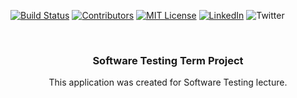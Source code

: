 <!-- PROJECT SHIELDS -->
[![Build Status][build-shield]]()
[![Contributors][contributors-shield]]()
[![MIT License][license-shield]][license-url]
[![LinkedIn][linkedin-shield]][linkedin-url]
![Twitter][twitter-shield]

<br />
<p align="center">
  <h3 align="center">Software Testing Term Project</h3>
  <p align="center">
    This application was created for Software Testing lecture.
  </p>
</p>

<!-- MARKDOWN LINKS & IMAGES -->
[build-shield]: https://img.shields.io/badge/build-passing-brightgreen.svg?style=flat-square
[contributors-shield]: https://img.shields.io/badge/contributors-1-orange.svg?style=flat-square
[license-shield]: https://img.shields.io/badge/license-MIT-blue.svg?style=flat-square
[license-url]: https://choosealicense.com/licenses/mit
[linkedin-shield]: https://img.shields.io/badge/-LinkedIn-black.svg?style=flat-square&logo=linkedin&colorB=555
[linkedin-url]: https://www.linkedin.com/in/engincan-veske-b4a75b145/
[twitter-shield]: https://img.shields.io/twitter/follow/EngincanVeske?label=Twitter&style=social

